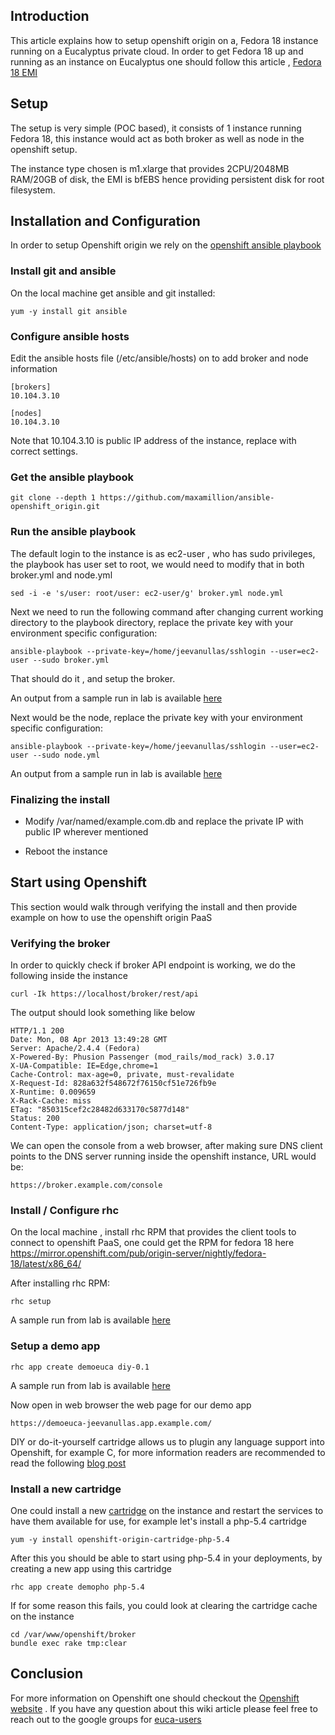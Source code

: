 ## Introduction

This article explains how to setup openshift origin on a, Fedora 18 instance running on a Eucalyptus private cloud. In order to get Fedora 18 up and running as an instance on Eucalyptus one should follow this article , [Fedora 18 EMI](https://github.com/eucalyptus/eucalyptus/wiki/Fedora-18-Image)

## Setup

The setup is very simple (POC based), it consists of 1 instance running Fedora 18, this instance would act as both broker as well as node in the openshift setup.

The instance type chosen is m1.xlarge that provides 2CPU/2048MB RAM/20GB of disk, the EMI is bfEBS hence providing persistent disk for root filesystem.

## Installation and Configuration

In order to setup Openshift origin we rely on the [openshift ansible playbook](https://github.com/maxamillion/ansible-openshift_origin)

### Install git and ansible 

On the local machine get ansible and git installed:

```
yum -y install git ansible
```

### Configure ansible hosts

Edit the ansible hosts file (/etc/ansible/hosts) on to add broker and node information

```
[brokers]
10.104.3.10

[nodes]
10.104.3.10
```

Note that 10.104.3.10 is public IP address of the instance, replace with correct settings.

### Get the ansible playbook

```
git clone --depth 1 https://github.com/maxamillion/ansible-openshift_origin.git
```

### Run the ansible playbook

The default login to the instance is as ec2-user , who has sudo privileges, the playbook has user set to root, we would need to modify that in both broker.yml and node.yml

```
sed -i -e 's/user: root/user: ec2-user/g' broker.yml node.yml
```

Next we need to run the following command after changing current working directory to the playbook directory, replace the private key with your environment specific configuration:

```
ansible-playbook --private-key=/home/jeevanullas/sshlogin --user=ec2-user --sudo broker.yml
```

That should do it , and setup the broker.

An output from a sample run in lab is available [here](https://gist.github.com/jeevanullas/5335541#file-openshift-ansible-playbook-broker-output-txt)

Next would be the node, replace the private key with your environment specific configuration:

```
ansible-playbook --private-key=/home/jeevanullas/sshlogin --user=ec2-user --sudo node.yml
```

An output from a sample run in lab is available [here](https://gist.github.com/jeevanullas/5336280#file-openshift-ansible-playbook-node-output-txt)

### Finalizing the install 

* Modify /var/named/example.com.db and replace the private IP with public IP wherever mentioned

* Reboot the instance

## Start using Openshift

This section would walk through verifying the install and then provide example on how to use the openshift origin PaaS

### Verifying the broker

In order to quickly check if broker API endpoint is working, we do the following inside the instance

```
curl -Ik https://localhost/broker/rest/api
```

The output should look something like below

```
HTTP/1.1 200 
Date: Mon, 08 Apr 2013 13:49:28 GMT
Server: Apache/2.4.4 (Fedora)
X-Powered-By: Phusion Passenger (mod_rails/mod_rack) 3.0.17
X-UA-Compatible: IE=Edge,chrome=1
Cache-Control: max-age=0, private, must-revalidate
X-Request-Id: 828a632f548672f76150cf51e726fb9e
X-Runtime: 0.009659
X-Rack-Cache: miss
ETag: "850315cef2c28482d633170c5877d148"
Status: 200
Content-Type: application/json; charset=utf-8
```

We can open the console from a web browser, after making sure DNS client points to the DNS server running inside the openshift instance, URL would be:

```
https://broker.example.com/console
```

### Install / Configure rhc

On the local machine , install rhc RPM that provides the client tools to connect to openshift PaaS, one could get the RPM for fedora 18 here [https://mirror.openshift.com/pub/origin-server/nightly/fedora-18/latest/x86_64/ ](https://mirror.openshift.com/pub/origin-server/nightly/fedora-18/latest/x86_64/ )

After installing rhc RPM:

```
rhc setup
```

A sample run from lab is available [here](https://gist.github.com/jeevanullas/5338472#file-rhc-setup-txt)

### Setup a demo app

```
rhc app create demoeuca diy-0.1
```

A sample run from lab is available [here](https://gist.github.com/jeevanullas/5338785#file-rhc-app-create-demoeuca-diy-0-1)

Now open in web browser the web page for our demo app

```
https://demoeuca-jeevanullas.app.example.com/
```

DIY or do-it-yourself cartridge allows us to plugin any language support into Openshift, for example C, for more information readers are recommended to read the following [blog post](https://www.openshift.com/blogs/a-paas-that-runs-anything-http-getting-started-with-diy-applications-on-openshift) 

### Install a new cartridge 

One could install a new [cartridge](https://www.openshift.com/faq#t6n11273) on the instance and restart the services to have them available for use, for example let's install a php-5.4 cartridge

```
yum -y install openshift-origin-cartridge-php-5.4
```

After this you should be able to start using php-5.4 in your deployments, by creating a new app using this cartridge

```
rhc app create demopho php-5.4 
```

If for some reason this fails, you could look at clearing the cartridge cache on the instance

```
cd /var/www/openshift/broker 
bundle exec rake tmp:clear
```

## Conclusion

For more information on Openshift one should checkout the [Openshift website](https://www.openshift.com/community) . If you have any question about this wiki article please feel free to reach out to the google groups for [euca-users](https://groups.google.com/a/eucalyptus.com/forum/#!forum/euca-users)